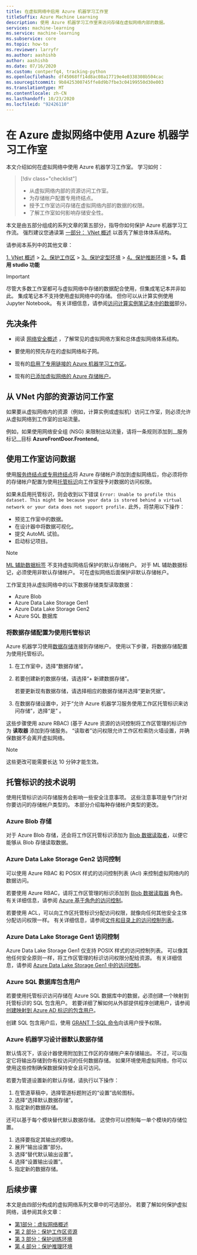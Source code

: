 ```yaml
---
title: 在虚拟网络中启用 Azure 机器学习工作室
titleSuffix: Azure Machine Learning
description: 使用 Azure 机器学习工作室来访问存储在虚拟网络内部的数据。
services: machine-learning
ms.service: machine-learning
ms.subservice: core
ms.topic: how-to
ms.reviewer: larryfr
ms.author: aashishb
author: aashishb
ms.date: 07/16/2020
ms.custom: contperfq4, tracking-python
ms.openlocfilehash: df45068ff14d8ac08a17719e4e0338308b504cac
ms.sourcegitcommit: 9b8425300745ffe8d9b7fbe3c04199550d30e003
ms.translationtype: MT
ms.contentlocale: zh-CN
ms.lasthandoff: 10/23/2020
ms.locfileid: "92426110"
---
```

# <a name="use-azure-machine-learning-studio-in-an-azure-virtual-network"></a>在 Azure 虚拟网络中使用 Azure 机器学习工作室

本文介绍如何在虚拟网络中使用 Azure 机器学习工作室。 学习如何：

> [!div class="checklist"]
> - 从虚拟网络内部的资源访问工作室。
> - 为存储帐户配置专用终结点。
> - 授予工作室访问存储在虚拟网络内部的数据的权限。
> - 了解工作室如何影响存储安全性。

本文是由五部分组成的系列文章的第五部分，指导你如何保护 Azure 机器学习工作流。 强烈建议您通读第 [一部分： VNet 概述](how-to-network-security-overview.md) 以首先了解总体体系结构。 

请参阅本系列中的其他文章：

[1. VNet 概述](how-to-network-security-overview.md)  >  [2。保护工作区](how-to-secure-workspace-vnet.md)  >  [3。保护定型环境](how-to-secure-training-vnet.md)  >  [4。保护推断环境](how-to-secure-inferencing-vnet.md)  >  **5。启用 studio 功能**


> [!IMPORTANT]
> 尽管大多数工作室都可与虚拟网络中存储的数据配合使用，但集成笔记本并非如此。 集成笔记本不支持使用虚拟网络中的存储。 但你可以从计算实例使用 Jupyter Notebook。 有关详细信息，请参阅[访问计算实例笔记本中的数据]()部分。


## <a name="prerequisites"></a>先决条件

+ 阅读 [网络安全概述](how-to-network-security-overview.md) ，了解常见的虚拟网络方案和总体虚拟网络体系结构。

+ 要使用的预先存在的虚拟网络和子网。

+ 现有的[启用了专用链接的 Azure 机器学习工作区](how-to-secure-workspace-vnet.md#secure-the-workspace-with-private-endpoint)。

+ 现有的[已添加虚拟网络的 Azure 存储帐户](how-to-secure-workspace-vnet.md#secure-azure-storage-accounts-with-service-endpoints)。

## <a name="access-the-studio-from-a-resource-inside-the-vnet"></a>从 VNet 内部的资源访问工作室

如果要从虚拟网络内的资源（例如，计算实例或虚拟机）访问工作室，则必须允许从虚拟网络到工作室的出站流量。 

例如，如果使用网络安全组 (NSG) 来限制出站流量，请将一条规则添加到__服务标记__目标 __AzureFrontDoor.Frontend__。

## <a name="access-data-using-the-studio"></a>使用工作室访问数据

使用[服务终结](how-to-secure-workspace-vnet.md#secure-azure-storage-accounts-with-service-endpoints)[点或专用终结点](how-to-secure-workspace-vnet.md#secure-azure-storage-accounts-with-private-endpoints)将 Azure 存储帐户添加到虚拟网络后，你必须将你的存储帐户配置为使用[托管标识](../active-directory/managed-identities-azure-resources/overview.md)向工作室授予对数据的访问权限。

如果未启用托管标识，则会收到以下错误 `Error: Unable to profile this dataset. This might be because your data is stored behind a virtual network or your data does not support profile.` 此外，将禁用以下操作：

* 预览工作室中的数据。
* 在设计器中将数据可视化。
* 提交 AutoML 试验。
* 启动标记项目。

> [!NOTE]
> [ML 辅助数据标签](how-to-create-labeling-projects.md#use-ml-assisted-labeling) 不支持虚拟网络后保护的默认存储帐户。 对于 ML 辅助数据标记，必须使用非默认存储帐户。 可在虚拟网络后面保护非默认存储帐户。 

工作室支持从虚拟网络中的以下数据存储类型读取数据：

* Azure Blob
* Azure Data Lake Storage Gen1
* Azure Data Lake Storage Gen2
* Azure SQL 数据库

### <a name="configure-datastores-to-use-managed-identity"></a>将数据存储配置为使用托管标识

Azure 机器学习使用[数据存储](concept-data.md#datastores)连接到存储帐户。 使用以下步骤，将数据存储配置为使用托管标识。 

1. 在工作室中，选择“数据存储”。

1. 若要创建新的数据存储，请选择“+ 新建数据存储”。

    若要更新现有数据存储，请选择相应的数据存储并选择“更新凭据”。

1. 在数据存储设置中，对于“允许 Azure 机器学习服务使用工作区托管标识来访问存储”，选择“是” 。


这些步骤使用 azure RBAC)  (基于 Azure 资源的访问控制将工作区管理的标识作为 __读取器__ 添加到存储服务。 “读取者”访问权限允许工作区检索防火墙设置，并确保数据不会离开虚拟网络。

> [!NOTE]
> 这些更改可能需要长达 10 分钟才能生效。

## <a name="technical-notes-for-managed-identity"></a>托管标识的技术说明

使用托管标识访问存储服务会影响一些安全注意事项。 这些注意事项是专门针对你要访问的存储帐户类型的。 本部分介绍每种存储帐户类型的更改。

### <a name="azure-blob-storage"></a>Azure Blob 存储

对于 Azure Blob 存储，还会将工作区托管标识添加为 [Blob 数据读取者](../role-based-access-control/built-in-roles.md#storage-blob-data-reader)，以便它能够从 Blob 存储读取数据。

### <a name="azure-data-lake-storage-gen2-access-control"></a>Azure Data Lake Storage Gen2 访问控制

可以使用 Azure RBAC 和 POSIX 样式的访问控制列表 (Acl) 来控制虚拟网络内的数据访问。

若要使用 Azure RBAC，请将工作区管理的标识添加到 [Blob 数据读取器](../role-based-access-control/built-in-roles.md#storage-blob-data-reader) 角色。 有关详细信息，请参阅 [Azure 基于角色的访问控制](../storage/blobs/data-lake-storage-access-control-model.md#role-based-access-control)。

若要使用 ACL，可以向工作区托管标识分配访问权限，就像向任何其他安全主体分配访问权限一样。 有关详细信息，请参阅[文件和目录上的访问控制列表](../storage/blobs/data-lake-storage-access-control.md#access-control-lists-on-files-and-directories)。

### <a name="azure-data-lake-storage-gen1-access-control"></a>Azure Data Lake Storage Gen1 访问控制

Azure Data Lake Storage Gen1 仅支持 POSIX 样式的访问控制列表。 可以像其他任何安全原则一样，将工作区管理的标识访问权限分配给资源。 有关详细信息，请参阅 [Azure Data Lake Storage Gen1 中的访问控制](../data-lake-store/data-lake-store-access-control.md)。

### <a name="azure-sql-database-contained-user"></a>Azure SQL 数据库包含用户

若要使用托管标识访问存储在 Azure SQL 数据库中的数据，必须创建一个映射到托管标识的 SQL 包含用户。 若要详细了解如何从外部提供程序创建用户，请参阅[创建映射到 Azure AD 标识的包含用户](../azure-sql/database/authentication-aad-configure.md#create-contained-users-mapped-to-azure-ad-identities)。

创建 SQL 包含用户后，使用 [GRANT T-SQL 命令](https://docs.microsoft.com/sql/t-sql/statements/grant-object-permissions-transact-sql)向该用户授予权限。

### <a name="azure-machine-learning-designer-default-datastore"></a>Azure 机器学习设计器默认数据存储

默认情况下，该设计器使用附加到工作区的存储帐户来存储输出。 不过，可以指定它将输出存储到你有权访问的任何数据存储。 如果环境使用虚拟网络，你可以使用这些控制确保数据保持安全且可访问。

若要为管道设置新的默认存储，请执行以下操作：

1. 在管道草稿中，选择管道标题附近的“设置”齿轮图标。
1. 选择“选择默认数据存储”。
1. 指定新的数据存储。

还可以基于每个模块替代默认数据存储。 这使你可以控制每一单个模块的存储位置。

1. 选择要指定其输出的模块。
1. 展开“输出设置”部分。
1. 选择“替代默认输出设置”。
1. 选择“设置输出设置”。
1. 指定新的数据存储。

## <a name="next-steps"></a>后续步骤

本文是由四部分构成的虚拟网络系列文章中的可选部分。 若要了解如何保护虚拟网络，请参阅其余文章：

* [第1部分：虚拟网络概述](how-to-network-security-overview.md)
* [第 2 部分：保护工作区资源](how-to-secure-workspace-vnet.md)
* [第 3 部分：保护训练环境](how-to-secure-training-vnet.md)
* [第 4 部分：保护推理环境](how-to-secure-inferencing-vnet.md)